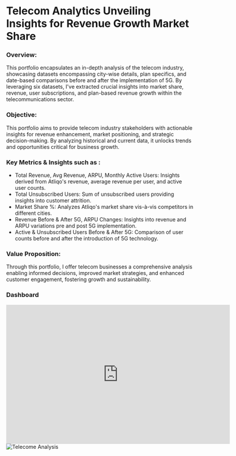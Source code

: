 # Telecom Analytics Unveiling Insights for Revenue Growth Market Share

### Overview:

This portfolio encapsulates an in-depth analysis of the telecom industry, showcasing datasets encompassing city-wise details, plan specifics, and date-based comparisons before and after the implementation of 5G. By leveraging six datasets, I've extracted crucial insights into market share, revenue, user subscriptions, and plan-based revenue growth within the telecommunications sector.

### Objective:

This portfolio aims to provide telecom industry stakeholders with actionable insights for revenue enhancement, market positioning, and strategic decision-making. By analyzing historical and current data, it unlocks trends and opportunities critical for business growth.

### Key Metrics & Insights such as :

- Total Revenue, Avg Revenue, ARPU, Monthly Active Users: Insights derived from Atliqo's revenue, average revenue per user, and active user counts.
- Total Unsubscribed Users: Sum of unsubscribed users providing insights into customer attrition.
- Market Share %: Analyzes Atliqo's market share vis-à-vis competitors in different cities.
- Revenue Before & After 5G, ARPU Changes: Insights into revenue and ARPU variations pre and post 5G implementation.
- Active & Unsubscribed Users Before & After 5G: Comparison of user counts before and after the introduction of 5G technology.

### Value Proposition:

Through this portfolio, I offer telecom businesses a comprehensive analysis enabling informed decisions, improved market strategies, and enhanced customer engagement, fostering growth and sustainability.

### Dashboard 
[<iframe title="Telecom Analysis" width="600" height="373.5" src="https://app.powerbi.com/view?r=eyJrIjoiOTEwNGUyMDItZTM3Yi00ODZhLWEyOGItNDgzNmFjN2I2NDQ1IiwidCI6ImM5ZjRkOWY1LTQwNWMtNDU2My05MzZhLTI5ZDFhNDdmOTMxMiJ9" frameborder="0" allowFullScreen="true"></iframe>
](https://app.powerbi.com/view?r=eyJrIjoiOTEwNGUyMDItZTM3Yi00ODZhLWEyOGItNDgzNmFjN2I2NDQ1IiwidCI6ImM5ZjRkOWY1LTQwNWMtNDU2My05MzZhLTI5ZDFhNDdmOTMxMiJ9)
![Telecome Analysis](https://github.com/AhmedRabie01/Telecom-Analytics-Unveiling-Insights-for-Revenue-Growth-Market-Share/blob/main/photo/2023-11-26%20(6).png?raw=true)
